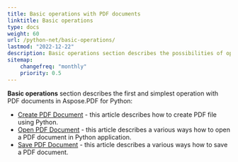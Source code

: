 ```yaml
---
title: Basic operations with PDF documents
linktitle: Basic operations
type: docs
weight: 60
url: /python-net/basic-operations/
lastmod: "2022-12-22"
description: Basic operations section describes the possibilities of opening and saving PDF documents using the Aspose.PDF for Python via .NET.
sitemap:
    changefreq: "monthly"
    priority: 0.5
---
```


**Basic operations** section describes the first and simplest operation with PDF documents in Aspose.PDF for Python:

- [Create PDF Document](/pdf/python-net/create-document/) - this article describes how to create PDF file using Python.
- [Open PDF Document](/pdf/python-net/open-pdf-document/) - this article describes a various ways how to open a PDF document in  Python application.
- [Save PDF Document](/pdf/python-net/save-pdf-document/) - this article describes a various ways how to save a PDF document.
